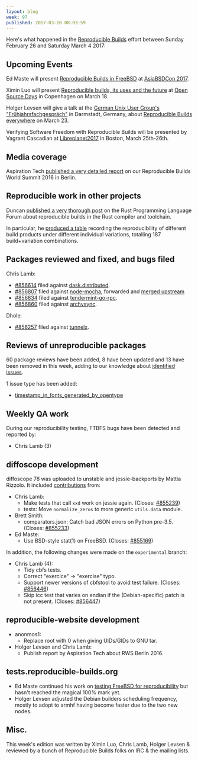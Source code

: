 ```yaml
---
layout: blog
week: 97
published: 2017-03-10 08:03:59
---
```


Here's what happened in the [Reproducible Builds](https://reproducible-builds.org) effort between Sunday February 26 and Saturday March 4 2017:


Upcoming Events
---------------

Ed Maste will present [Reproducible Builds in
FreeBSD](https://2017.asiabsdcon.org/program.html.en) at [AsiaBSDCon
2017](https://2017.asiabsdcon.org/program.html.en).

Ximin Luo will present [Reproducible builds, its uses and the
future](https://opensourcedays.org/community/sessions) at [Open Source
Days](https://opensourcedays.org/) in Copenhagen on March 18.

Holger Levsen will give a talk at the [German Unix User Group's "Frühjahrsfachgespräch"](http://www.guug.de/veranstaltungen/ffg2017/) in Darmstadt, Germany, about [Reproducible Builds everywhere](http://www.guug.de/adm/ffg-pk/abstracts.html#4_5_2) on March 23.

Verifying Software Freedom with Reproducible Builds will be presented
by Vagrant Cascadian at
[Libreplanet2017](https://www.libreplanet.org/2017/) in Boston, March
25th-26th.


Media coverage
--------------

Aspiration Tech [published a very detailed
report](https://reproducible-builds.org/events/berlin2016/) on our Reproducible
Builds World Summit 2016 in Berlin.


Reproducible work in other projects
-----------------------------------

Duncan [published a very thorough
post](https://users.rust-lang.org/t/testing-out-reproducible-builds/9758) on
the Rust Programming Language Forum about reproducible builds in the Rust
compiler and toolchain.

In particular, he [produced a table](https://vtllf.org/rustrepro/index.html)
recording the reproducibility of different build products under different
individual variations, totalling 187 build+variation combinations.


Packages reviewed and fixed, and bugs filed
-------------------------------------------

Chris Lamb:

* [#856614](https://bugs.debian.org/856614) filed against [dask.distributed](https://tracker.debian.org/pkg/dask.distributed).
* [#856807](https://bugs.debian.org/856807) filed against [node-mocha](https://tracker.debian.org/pkg/node-mocha), forwarded
  and [merged upstream](https://github.com/mochajs/mocha/pull/2727)
* [#856834](https://bugs.debian.org/856834) filed against [tendermint-go-rpc](https://tracker.debian.org/pkg/tendermint-go-rpc).
* [#856860](https://bugs.debian.org/856860) filed against [archvsync](https://tracker.debian.org/pkg/archvsync).

Dhole:

* [#856257](https://bugs.debian.org/856257) filed against [tunnelx](https://tracker.debian.org/pkg/tunnelx).


Reviews of unreproducible packages
----------------------------------

60 package reviews have been added, 8 have been updated and 13 have been
removed in this week, adding to our knowledge about [identified
issues](https://tests.reproducible-builds.org/debian/index_issues.html).

1 issue type has been added:

* [timestamp_in_fonts_generated_by_opentype](https://tests.reproducible-builds.org/issues/unstable/timestamp_in_fonts_generated_by_opentype_issue.html)


Weekly QA work
--------------

During our reproducibility testing, FTBFS bugs have been detected
and reported by:

 - Chris Lamb (3)


diffoscope development
----------------------

diffoscope 78 was uploaded to unstable and jessie-backports by Mattia Rizzolo.
It included
[contributions](https://anonscm.debian.org/git/reproducible/diffoscope.git/log/?h=78)
from:

- Chris Lamb:
  - Make tests that call `xxd` work on jessie again. (Closes: [#855239](https://bugs.debian.org/855239))
  - tests: Move `normalize_zeros` to more generic `utils.data` module.
- Brett Smith:
  - comparators.json: Catch bad JSON errors on Python pre-3.5. (Closes: [#855233](https://bugs.debian.org/855233))
- Ed Maste:
  - Use BSD-style stat(1) on FreeBSD. (Closes: [#855169](https://bugs.debian.org/855169))

In addition, the following changes were made on the `experimental` branch:

- Chris Lamb (4):
  - Tidy cbfs tests.
  - Correct "exercice" -> "exercise" typo.
  - Support newer versions of cbfstool to avoid test failure. (Closes: [#856446](https://bugs.debian.org/856446))
  - Skip icc test that varies on endian if the (Debian-specific) patch is not
    present. (Closes: [#856447](https://bugs.debian.org/856447))


reproducible-website development
--------------------------------

- anonmos1:
  - Replace root with 0 when giving UIDs/GIDs to GNU tar.
- Holger Levsen and Chris Lamb:
  - Publish report by Aspiration Tech about RWS Berlin 2016.

tests.reproducible-builds.org
-----------------------------

- Ed Maste continued his work on [testing FreeBSD for reproducibility](https://tests.reproducible-builds.org/freebsd/) but hasn't reached the magical 100% mark yet.
- Holger Levsen adjusted the Debian builders scheduling frequency, mostly to adopt to armhf having become faster due to the two new nodes.


Misc.
-----

This week's edition was written by Ximin Luo, Chris Lamb, Holger Levsen & reviewed by a bunch of
Reproducible Builds folks on IRC & the mailing lists.

